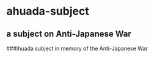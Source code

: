 # ahuada-subject
a subject on Anti-Japanese War
---
###ihuada subject in memory of the Anti-Japanese War

